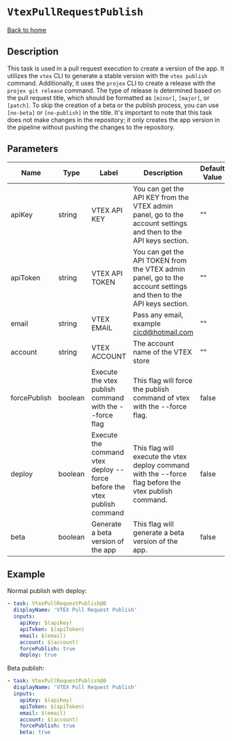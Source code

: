 # `VtexPullRequestPublish`

[Back to home](../../../../README.md)

## Description

This task is used in a pull request execution to create a version of the app. It utilizes the `vtex` CLI to generate a stable version with the `vtex publish` command. Additionally, it uses the `projex` CLI to create a release with the `projex git release` command. The type of release is determined based on the pull request title, which should be formatted as `[minor]`, `[major]`, or `[patch]`. To skip the creation of a beta or the publish process, you can use `[no-beta]` or `[no-publish]` in the title. It's important to note that this task does not make changes in the repository; it only creates the app version in the pipeline without pushing the changes to the repository.

## Parameters

| Name         | Type    | Label                                                                   | Description                                                                                                       | Default Value | Required |
| ------------ | ------- | ----------------------------------------------------------------------- | ----------------------------------------------------------------------------------------------------------------- | ------------- | -------- |
| apiKey       | string  | VTEX API KEY                                                            | You can get the API KEY from the VTEX admin panel, go to the account settings and then to the API keys section.   | ""            | true     |
| apiToken     | string  | VTEX API TOKEN                                                          | You can get the API TOKEN from the VTEX admin panel, go to the account settings and then to the API keys section. | ""            | true     |
| email        | string  | VTEX EMAIL                                                              | Pass any email, example cicd@hotmail.com                                                                          | ""            | true     |
| account      | string  | VTEX ACCOUNT                                                            | The account name of the VTEX store                                                                                | ""            | true     |
| forcePublish | boolean | Execute the vtex publish command with the --force flag                  | This flag will force the publish command of vtex with the --force flag.                                           | false         | false    |
| deploy       | boolean | Execute the command vtex deploy --force before the vtex publish command | This flag will execute the vtex deploy command with the --force flag before the vtex publish command.             | false         | false    |
| beta         | boolean | Generate a beta version of the app                                      | This flag will generate a beta version of the app.                                                                | false         | false    |

## Example

Normal publish with deploy:

```yaml
- task: VtexPullRequestPublish@0
  displayName: 'VTEX Pull Request Publish'
  inputs:
    apiKey: $(apiKey)
    apiToken: $(apiToken)
    email: $(email)
    account: $(account)
    forcePublish: true
    deploy: true
```

Beta publish:

```yaml
- task: VtexPullRequestPublish@0
  displayName: 'VTEX Pull Request Publish'
  inputs:
    apiKey: $(apiKey)
    apiToken: $(apiToken)
    email: $(email)
    account: $(account)
    forcePublish: true
    beta: true
```
